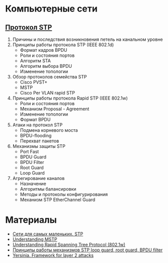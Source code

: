 # Компьютерные сети

## [Протокол STP](http://en.wikipedia.org/wiki/Spanning_Tree_Protocol)

1. Причины и последствия возникновения петель на канальном уровне
2. Принципы работы протокола STP (IEEE 802.1d)
   * Формат кадров BPDU
   * Роли и состояния портов
   * Алгоритм STA
   * Алгоритм выбора BPDU
   * Изменение топологии
3. Обзор протоколов семейства STP
   * Cisco PVST+
   * MSTP
   * Cisco Per VLAN rapid STP
4. Принципы работы протокола Rapid STP (IEEE 802.1w)
   * Роли и состояния портов
   * Механизм Proposal - Agreement
   * Изменение топологии
   * Формат BPDU
5. Атаки на протокол STP
   * Подмена корневого моста
   * BPDU-flooding
   * Перехват пакетов
6. Механизмы защиты STP
   * Port Fast
   * BPDU Guard 
   * BPDU Filter
   * Root Guard
   * Loop Guard
7. Агрегирование каналов
   * Назначение
   * Алгоритмы балансировки 
   * Методы и протоколы конфигурирования
   * Механизм STP EtherChannel Guard
  
# Материалы
* [Сети для самых маленьких. STP](http://habrahabr.ru/post/143768/)
* [Understanding MSTP](http://blog.ine.com/2010/02/22/understanding-mstp/)
* [Understanding Rapid Spanning Tree Protocol (802.1w)](http://www.cisco.com/c/en/us/support/docs/lan-switching/spanning-tree-protocol/24062-146.html)
* [Принципы работы механизмов STP loop guard, root guard, BPDU filter](http://www.youtube.com/watch?v=R8gU6wJYiO4)
* [Yersinia. Framework for layer 2 attacks](http://www.blackhat.com/presentations/bh-europe-05/BH_EU_05-Berrueta_Andres/BH_EU_05_Berrueta_Andres.pdf)
